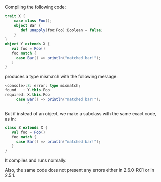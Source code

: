 Compiling the following code:

```scala
trait X {
    case class Foo();
    object Bar {
       def unapply(foo:Foo):Boolean = false;
    }
}
object Y extends X {
   val foo = Foo()
   foo match {
     case Bar() => println("matched bar!");
   }
}
```

produces a type mismatch with the following message:

```scala
<console>:8: error: type mismatch;
found   : Y.this.Foo
required: X.this.Foo
     case Bar() => println("matched bar!");
          ^
```

But if instead of an object, we make a subclass with the same exact code, as in:

```scala
class Z extends X {
   val foo = Foo()
   foo match {
     case Bar() => println("matched bar!");
   }
}
```

It compiles and runs normally.

Also, the same code does not present any errors either in 2.6.0-RC1 or in 2.5.1.

